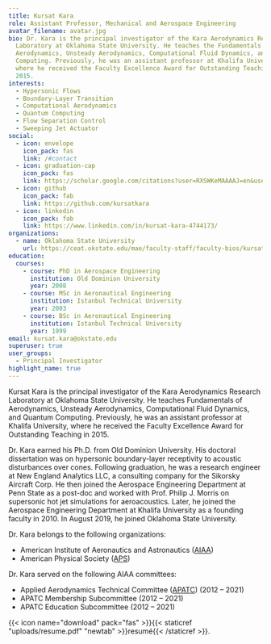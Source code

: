 ```yaml
---
title: Kursat Kara
role: Assistant Professor, Mechanical and Aerospace Engineering
avatar_filename: avatar.jpg
bio: Dr. Kara is the principal investigator of the Kara Aerodynamics Research
  Laboratory at Oklahoma State University. He teaches the Fundamentals of
  Aerodynamics, Unsteady Aerodynamics, Computational Fluid Dynamics, and Quantum
  Computing. Previously, he was an assistant professor at Khalifa University,
  where he received the Faculty Excellence Award for Outstanding Teaching in
  2015.
interests:
  - Hypersonic Flows
  - Boundary-Layer Transition
  - Computational Aerodynamics
  - Quantum Computing
  - Flow Separation Control
  - Sweeping Jet Actuator
social:
  - icon: envelope
    icon_pack: fas
    link: /#contact
  - icon: graduation-cap
    icon_pack: fas
    link: https://scholar.google.com/citations?user=RXSWKeMAAAAJ=en&user=RXSWKeMAAAAJ
  - icon: github
    icon_pack: fab
    link: https://github.com/kursatkara
  - icon: linkedin
    icon_pack: fab
    link: https://www.linkedin.com/in/kursat-kara-4744173/
organizations:
  - name: Oklahoma State University
    url: https://ceat.okstate.edu/mae/faculty-staff/faculty-bios/kursat-kara.html
education:
  courses:
    - course: PhD in Aerospace Engineering
      institution: Old Dominion University
      year: 2008
    - course: MSc in Aeronautical Engineering
      institution: Istanbul Technical University
      year: 2003
    - course: BSc in Aeronautical Engineering
      institution: Istanbul Technical University
      year: 1999
email: kursat.kara@okstate.edu
superuser: true
user_groups:
  - Principal Investigator
highlight_name: true
---
```

Kursat Kara is the principal investigator of the Kara Aerodynamics Research Laboratory at Oklahoma State University. He teaches Fundamentals of Aerodynamics, Unsteady Aerodynamics, Computational Fluid Dynamics, and Quantum Computing. Previously, he was an assistant professor at Khalifa University, where he received the Faculty Excellence Award for Outstanding Teaching in 2015.

Dr. Kara earned his Ph.D. from Old Dominion University. His doctoral dissertation was on hypersonic boundary-layer receptivity to acoustic disturbances over cones. Following graduation, he was a research engineer at New England Analytics LLC, a consulting company for the Sikorsky Aircraft Corp. He then joined the Aerospace Engineering Department at Penn State as a post-doc and worked with Prof. Philip J. Morris on supersonic hot jet simulations for aeroacoustics. Later, he joined the Aerospace Engineering Department at Khalifa University as a founding faculty in 2010. In August 2019, he joined Oklahoma State University.

Dr. Kara belongs to the following organizations:
* American Institute of Aeronautics and Astronautics ([AIAA](https://www.aiaa.org/))
* American Physical Society ([APS](https://www.aps.org/))

Dr. Kara served on the following AIAA committees:
* Applied Aerodynamics Technical Committee ([APATC](https://engage.aiaa.org/aerospace-sciences/communities/community-home?CommunityKey=290711b5-6db8-464c-a6a7-4a55102f18fd)) (2012 – 2021)
* APATC Membership Subcommittee (2012 – 2021)
* APATC Education Subcommittee (2012 – 2021)

{{< icon name="download" pack="fas" >}}{{< staticref "uploads/resume.pdf" "newtab" >}}resumé{{< /staticref >}}.